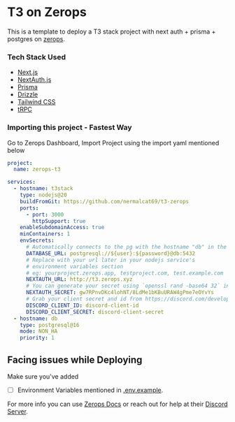 # T3 on Zerops

This is a template to deploy a T3 stack project with next auth + prisma + postgres on [zerops](https://zerops.io).

### Tech Stack Used

- [Next.js](https://nextjs.org)
- [NextAuth.js](https://next-auth.js.org)
- [Prisma](https://prisma.io)
- [Drizzle](https://orm.drizzle.team)
- [Tailwind CSS](https://tailwindcss.com)
- [tRPC](https://trpc.io)

### Importing this project - Fastest Way

Go to Zerops Dashboard, Import Project using the import yaml mentioned below

```yaml
project:
  name: zerops-t3

services:
  - hostname: t3stack
    type: nodejs@20
    buildFromGit: https://github.com/nermalcat69/t3-zerops
    ports:
      - port: 3000
        httpSupport: true
    enableSubdomainAccess: true
    minContainers: 1
    envSecrets:
      # Automatically connects to the pg with the hostname "db" in the project
      DATABASE_URL: postgresql://${user}:${password}@db:5432
      # Replace with your url later in your nodejs service's
      # environment variables section
      # eg: yourproject.zerops.app, testproject.com, test.example.com
      NEXTAUTH_URL: http://t3.zerops.xyz
      # You can generate your secret using `openssl rand -base64 32` in your terminal
      NEXTAUTH_SECRET: gw7RPnvDKc4lohNT/8LdMe1bKBuURAW4gPme7eOYvYs
      # Grab your client secret and id from https://discord.com/developers/applications
      DISCORD_CLIENT_ID: discord-client-id
      DISCORD_CLIENT_SECRET: discord-client-secret
  - hostname: db
    type: postgresql@16
    mode: NON_HA
    priority: 1
```

## Facing issues while Deploying

Make sure you've added

- [ ] Environment Variables mentioned in [.env.example](https://github.com/Nermalcat69/T3-Zerops/blob/main/.env.example).

For more info you can use [Zerops Docs](https://docs.zerops.io/) or reach out for help at their [Discord Server](https://discord.gg/RzaeZZJVEj).
